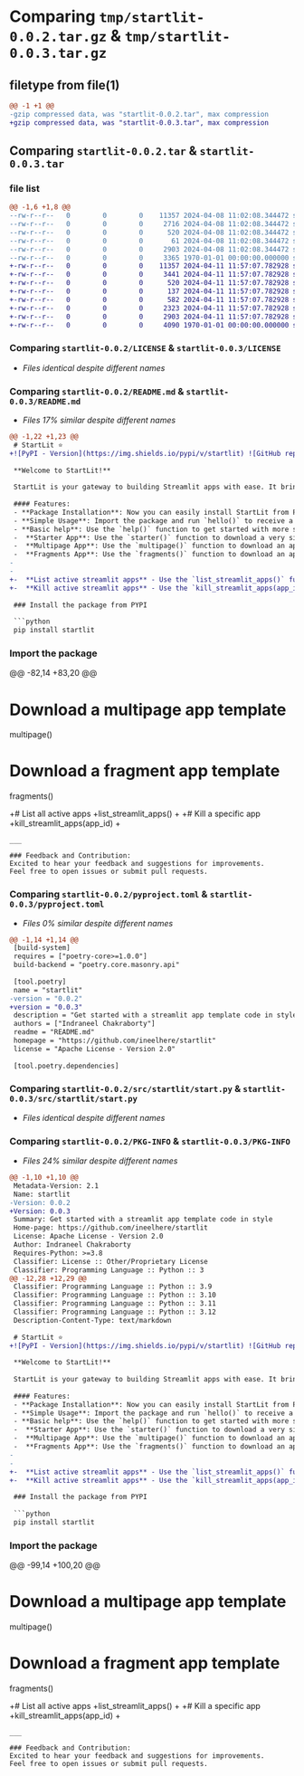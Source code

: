 # Comparing `tmp/startlit-0.0.2.tar.gz` & `tmp/startlit-0.0.3.tar.gz`

## filetype from file(1)

```diff
@@ -1 +1 @@
-gzip compressed data, was "startlit-0.0.2.tar", max compression
+gzip compressed data, was "startlit-0.0.3.tar", max compression
```

## Comparing `startlit-0.0.2.tar` & `startlit-0.0.3.tar`

### file list

```diff
@@ -1,6 +1,8 @@
--rw-r--r--   0        0        0    11357 2024-04-08 11:02:08.344472 startlit-0.0.2/LICENSE
--rw-r--r--   0        0        0     2716 2024-04-08 11:02:08.344472 startlit-0.0.2/README.md
--rw-r--r--   0        0        0      520 2024-04-08 11:02:08.344472 startlit-0.0.2/pyproject.toml
--rw-r--r--   0        0        0       61 2024-04-08 11:02:08.344472 startlit-0.0.2/src/startlit/__init__.py
--rw-r--r--   0        0        0     2903 2024-04-08 11:02:08.344472 startlit-0.0.2/src/startlit/start.py
--rw-r--r--   0        0        0     3365 1970-01-01 00:00:00.000000 startlit-0.0.2/PKG-INFO
+-rw-r--r--   0        0        0    11357 2024-04-11 11:57:07.782928 startlit-0.0.3/LICENSE
+-rw-r--r--   0        0        0     3441 2024-04-11 11:57:07.782928 startlit-0.0.3/README.md
+-rw-r--r--   0        0        0      520 2024-04-11 11:57:07.782928 startlit-0.0.3/pyproject.toml
+-rw-r--r--   0        0        0      137 2024-04-11 11:57:07.782928 startlit-0.0.3/src/startlit/__init__.py
+-rw-r--r--   0        0        0      582 2024-04-11 11:57:07.782928 startlit-0.0.3/src/startlit/kill.py
+-rw-r--r--   0        0        0     2323 2024-04-11 11:57:07.782928 startlit-0.0.3/src/startlit/list.py
+-rw-r--r--   0        0        0     2903 2024-04-11 11:57:07.782928 startlit-0.0.3/src/startlit/start.py
+-rw-r--r--   0        0        0     4090 1970-01-01 00:00:00.000000 startlit-0.0.3/PKG-INFO
```

### Comparing `startlit-0.0.2/LICENSE` & `startlit-0.0.3/LICENSE`

 * *Files identical despite different names*

### Comparing `startlit-0.0.2/README.md` & `startlit-0.0.3/README.md`

 * *Files 17% similar despite different names*

```diff
@@ -1,22 +1,23 @@
 # StartLit ⭐
+![PyPI - Version](https://img.shields.io/pypi/v/startlit) ![GitHub repo size](https://img.shields.io/github/repo-size/ineelhere/startlit) ![GitHub License](https://img.shields.io/github/license/ineelhere/startlit) ![example workflow](https://github.com/ineelhere/startlit/actions/workflows/python-publish.yml/badge.svg) 
 
 **Welcome to StartLit!**
 
 StartLit is your gateway to building Streamlit apps with ease. It brings a simple, streamlined way to start your Streamlit projects. Here's what's included in the latest release:
 
 #### Features:
 - **Package Installation**: Now you can easily install StartLit from PYPI using `pip install startlit`.
 - **Simple Usage**: Import the package and run `hello()` to receive a friendly welcome message.
 - **Basic help**: Use the `help()` function to get started with more support
 -  **Starter App**: Use the `starter()` function to download a very simple starter app template, including an `app.py` file and a `requirements.txt` file.
 -  **Multipage App**: Use the `multipage()` function to download an app template for building multipage Streamlit apps. The files/folders will be available in your working directory.
 -  **Fragments App**: Use the `fragments()` function to download an app that allows you to run independent components in the streamlit app.
-
-
+-  **List active streamlit apps** - Use the `list_streamlit_apps()` function to get a list of currently running
+-  **Kill active streamlit apps** - Use the `kill_streamlit_apps(app_id)` function to kill desired running streamlit apps. `app_id` is the app ID you get from the `list_streamlit_apps()` function.
 
 ### Install the package from PYPI
 
 ```python
 pip install startlit
 ```
 ### Import the package
@@ -82,14 +83,20 @@
 
 # Download a multipage app template
 multipage()
 
 # Download a fragment app template
 fragments()
 
+# List all active apps
+list_streamlit_apps()
+
+# Kill a specific app
+kill_streamlit_apps(app_id)
+
 
 ```
 ___
 
 ### Feedback and Contribution:
 Excited to hear your feedback and suggestions for improvements. 
 Feel free to open issues or submit pull requests.
```

### Comparing `startlit-0.0.2/pyproject.toml` & `startlit-0.0.3/pyproject.toml`

 * *Files 0% similar despite different names*

```diff
@@ -1,14 +1,14 @@
 [build-system]
 requires = ["poetry-core>=1.0.0"]
 build-backend = "poetry.core.masonry.api"
 
 [tool.poetry]
 name = "startlit"
-version = "0.0.2"
+version = "0.0.3"
 description = "Get started with a streamlit app template code in style"
 authors = ["Indraneel Chakraborty"]
 readme = "README.md"
 homepage = "https://github.com/ineelhere/startlit"
 license = "Apache License - Version 2.0"
 
 [tool.poetry.dependencies]
```

### Comparing `startlit-0.0.2/src/startlit/start.py` & `startlit-0.0.3/src/startlit/start.py`

 * *Files identical despite different names*

### Comparing `startlit-0.0.2/PKG-INFO` & `startlit-0.0.3/PKG-INFO`

 * *Files 24% similar despite different names*

```diff
@@ -1,10 +1,10 @@
 Metadata-Version: 2.1
 Name: startlit
-Version: 0.0.2
+Version: 0.0.3
 Summary: Get started with a streamlit app template code in style
 Home-page: https://github.com/ineelhere/startlit
 License: Apache License - Version 2.0
 Author: Indraneel Chakraborty
 Requires-Python: >=3.8
 Classifier: License :: Other/Proprietary License
 Classifier: Programming Language :: Python :: 3
@@ -12,28 +12,29 @@
 Classifier: Programming Language :: Python :: 3.9
 Classifier: Programming Language :: Python :: 3.10
 Classifier: Programming Language :: Python :: 3.11
 Classifier: Programming Language :: Python :: 3.12
 Description-Content-Type: text/markdown
 
 # StartLit ⭐
+![PyPI - Version](https://img.shields.io/pypi/v/startlit) ![GitHub repo size](https://img.shields.io/github/repo-size/ineelhere/startlit) ![GitHub License](https://img.shields.io/github/license/ineelhere/startlit) ![example workflow](https://github.com/ineelhere/startlit/actions/workflows/python-publish.yml/badge.svg) 
 
 **Welcome to StartLit!**
 
 StartLit is your gateway to building Streamlit apps with ease. It brings a simple, streamlined way to start your Streamlit projects. Here's what's included in the latest release:
 
 #### Features:
 - **Package Installation**: Now you can easily install StartLit from PYPI using `pip install startlit`.
 - **Simple Usage**: Import the package and run `hello()` to receive a friendly welcome message.
 - **Basic help**: Use the `help()` function to get started with more support
 -  **Starter App**: Use the `starter()` function to download a very simple starter app template, including an `app.py` file and a `requirements.txt` file.
 -  **Multipage App**: Use the `multipage()` function to download an app template for building multipage Streamlit apps. The files/folders will be available in your working directory.
 -  **Fragments App**: Use the `fragments()` function to download an app that allows you to run independent components in the streamlit app.
-
-
+-  **List active streamlit apps** - Use the `list_streamlit_apps()` function to get a list of currently running
+-  **Kill active streamlit apps** - Use the `kill_streamlit_apps(app_id)` function to kill desired running streamlit apps. `app_id` is the app ID you get from the `list_streamlit_apps()` function.
 
 ### Install the package from PYPI
 
 ```python
 pip install startlit
 ```
 ### Import the package
@@ -99,14 +100,20 @@
 
 # Download a multipage app template
 multipage()
 
 # Download a fragment app template
 fragments()
 
+# List all active apps
+list_streamlit_apps()
+
+# Kill a specific app
+kill_streamlit_apps(app_id)
+
 
 ```
 ___
 
 ### Feedback and Contribution:
 Excited to hear your feedback and suggestions for improvements. 
 Feel free to open issues or submit pull requests.
```

